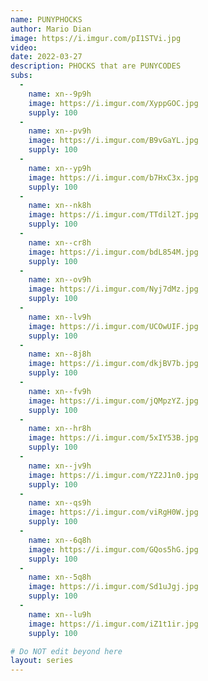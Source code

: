 ```yaml
---
name: PUNYPHOCKS
author: Mario Dian
image: https://i.imgur.com/pI1STVi.jpg
video: 
date: 2022-03-27
description: PHOCKS that are PUNYCODES
subs: 
  - 
    name: xn--9p9h
    image: https://i.imgur.com/XyppGOC.jpg
    supply: 100
  - 
    name: xn--pv9h
    image: https://i.imgur.com/B9vGaYL.jpg
    supply: 100
  - 
    name: xn--yp9h
    image: https://i.imgur.com/b7HxC3x.jpg
    supply: 100
  - 
    name: xn--nk8h
    image: https://i.imgur.com/TTdil2T.jpg
    supply: 100
  - 
    name: xn--cr8h
    image: https://i.imgur.com/bdL854M.jpg
    supply: 100
  - 
    name: xn--ov9h
    image: https://i.imgur.com/Nyj7dMz.jpg
    supply: 100
  - 
    name: xn--lv9h
    image: https://i.imgur.com/UCOwUIF.jpg
    supply: 100
  - 
    name: xn--8j8h
    image: https://i.imgur.com/dkjBV7b.jpg
    supply: 100
  - 
    name: xn--fv9h
    image: https://i.imgur.com/jQMpzYZ.jpg
    supply: 100
  -
    name: xn--hr8h
    image: https://i.imgur.com/5xIY53B.jpg
    supply: 100
  - 
    name: xn--jv9h
    image: https://i.imgur.com/YZ2J1n0.jpg
    supply: 100
  - 
    name: xn--qs9h
    image: https://i.imgur.com/viRgH0W.jpg
    supply: 100
  -
    name: xn--6q8h
    image: https://i.imgur.com/GQos5hG.jpg
    supply: 100
  -
    name: xn--5q8h
    image: https://i.imgur.com/Sd1uJgj.jpg
    supply: 100
  -
    name: xn--lu9h
    image: https://i.imgur.com/iZ1t1ir.jpg
    supply: 100

# Do NOT edit beyond here
layout: series
---
```

